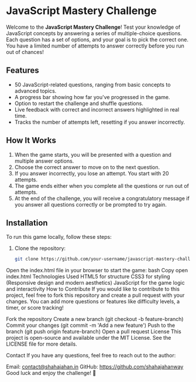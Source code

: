 # JavaScript Mastery Challenge

Welcome to the **JavaScript Mastery Challenge**! Test your knowledge of JavaScript concepts by answering a series of multiple-choice questions. Each question has a set of options, and your goal is to pick the correct one. You have a limited number of attempts to answer correctly before you run out of chances!

## Features

- 50 JavaScript-related questions, ranging from basic concepts to advanced topics.
- A progress bar showing how far you've progressed in the game.
- Option to restart the challenge and shuffle questions.
- Live feedback with correct and incorrect answers highlighted in real time.
- Tracks the number of attempts left, resetting if you answer incorrectly.

## How It Works

1. When the game starts, you will be presented with a question and multiple answer options.
2. Choose the correct answer to move on to the next question.
3. If you answer incorrectly, you lose an attempt. You start with 20 attempts.
4. The game ends either when you complete all the questions or run out of attempts.
5. At the end of the challenge, you will receive a congratulatory message if you answer all questions correctly or be prompted to try again.

## Installation

To run this game locally, follow these steps:

1. Clone the repository:
   ```bash
   git clone https://github.com/your-username/javascript-mastery-challenge.git

Open the index.html file in your browser to start the game:
bash
Copy
open index.html
Technologies Used
HTML5 for structure
CSS3 for styling (Responsive design and modern aesthetics)
JavaScript for the game logic and interactivity
How to Contribute
If you would like to contribute to this project, feel free to fork this repository and create a pull request with your changes. You can add more questions or features like difficulty levels, a timer, or score tracking!

Fork the repository
Create a new branch (git checkout -b feature-branch)
Commit your changes (git commit -m 'Add a new feature')
Push to the branch (git push origin feature-branch)
Open a pull request
License
This project is open-source and available under the MIT License. See the LICENSE file for more details.

Contact
If you have any questions, feel free to reach out to the author:

Email: contact@shahajahan.in
GitHub: https://github.com/shahajahanway
Good luck and enjoy the challenge! 🚀
